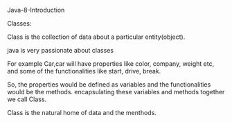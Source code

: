 Java-8-Introduction

Classes:

Class is the collection of data about a particular entity(object).

java is very passionate about classes

For example Car,car will have properties like color, company, weight etc, and some of the functionalities like start, drive, break.

So, the properties would be defined as variables and the functionalities would be the methods. encapsulating these variables and methods together we call Class.

Class is the natural home of data and the menthods.

